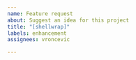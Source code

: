 ```yaml
---
name: Feature request
about: Suggest an idea for this project
title: "[shellwrap]"
labels: enhancement
assignees: vroncevic

---
```



